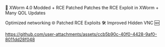 💙 XWorm 4.0 Modded + RCE Patched
Patches the RCE Exploit in XWorm + Many QOL Updates

Optimized networking 🌐
Patched RCE Exploits 🛠️
Improved Hidden VNC 🆕

https://github.com/user-attachments/assets/ccb5b90c-40f0-4428-9af0-8011dd28f048


